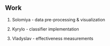 ## Work

1)  Solomiya - data pre-processing & visualization

2)  Kyrylo - classifier implementation

3)  Vladyslav - effectiveness measurements
